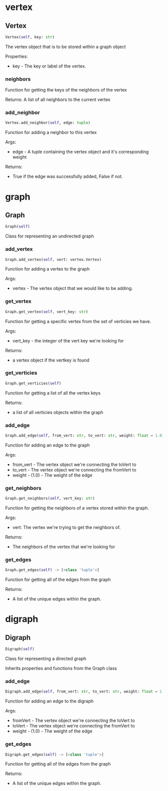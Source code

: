 # vertex

## Vertex
```python
Vertex(self, key: str)
```

The vertex object that is to be stored within a graph object

Properties:
* key - The key or label of the vertex.

### neighbors

Function for getting the keys of the neighbors of the vertex

Returns:
    A list of all neighbors to the current vertex

### add_neighbor
```python
Vertex.add_neighbor(self, edge: tuple)
```

Function for adding a neighbor to this vertex

Args:
* edge - A tuple containing the vertex object and it's
corresponding weight

Returns:
* True if the edge was successfully added, False if not.

# graph

## Graph
```python
Graph(self)
```

Class for representing an undirected graph

### add_vertex
```python
Graph.add_vertex(self, vert: vertex.Vertex)
```

Function for adding a vertex to the graph

Args:
* vertex - The vertex object that we would like to be adding.

### get_vertex
```python
Graph.get_vertex(self, vert_key: str)
```

Function for getting a specific vertex from the set
of verticies we have.

Args:
* vert_key - the integer of the vert key we're looking for

Returns:
* a vertex object if the vertkey is found

### get_verticies
```python
Graph.get_verticies(self)
```

Function for getting a list of all the vertex keys

Returns:
* a list of all verticies objects within the graph

### add_edge
```python
Graph.add_edge(self, from_vert: str, to_vert: str, weight: float = 1.0)
```

Function for adding an edge to the graph

Args:
* from_vert - The vertex object we're connecting the toVert to
* to_vert - The vertex object we're connecting the fromVert to
* weight - (1.0) - The weight of the edge

### get_neighbors
```python
Graph.get_neighbors(self, vert_key: str)
```

Function for getting the neighbors of a vertex
stored within the graph.

Args:
* vert: The vertex we're trying to get the neighbors of.

Returns:
* The neighbors of the vertex that we're looking for

### get_edges
```python
Graph.get_edges(self) -> [<class 'tuple'>]
```

Function for getting all of the edges from the graph

Returns:
* A list of the unique edges within the graph.

# digraph

## Digraph
```python
Digraph(self)
```

Class for representing a directed graph

Inherits properties and functions from the Graph class

### add_edge
```python
Digraph.add_edge(self, from_vert: str, to_vert: str, weight: float = 1.0)
```

Function for adding an edge to the digraph

Args:
* fromVert - The vertex object we're connecting the toVert to
* toVert - The vertex object we're connecting the fromVert to
* weight - (1.0) - The weight of the edge

### get_edges
```python
Digraph.get_edges(self) -> [<class 'tuple'>]
```

Function for getting all of the edges from the graph

Returns:
* A list of the unique edges within the graph.

